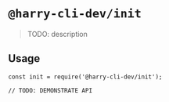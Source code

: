 # `@harry-cli-dev/init`

> TODO: description

## Usage

```
const init = require('@harry-cli-dev/init');

// TODO: DEMONSTRATE API
```
